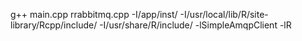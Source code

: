  g++ main.cpp rrabbitmq.cpp -I/app/inst/ -I/usr/local/lib/R/site-library/Rcpp/include/ -I/usr/share/R/include/ -lSimpleAmqpClient -lR
